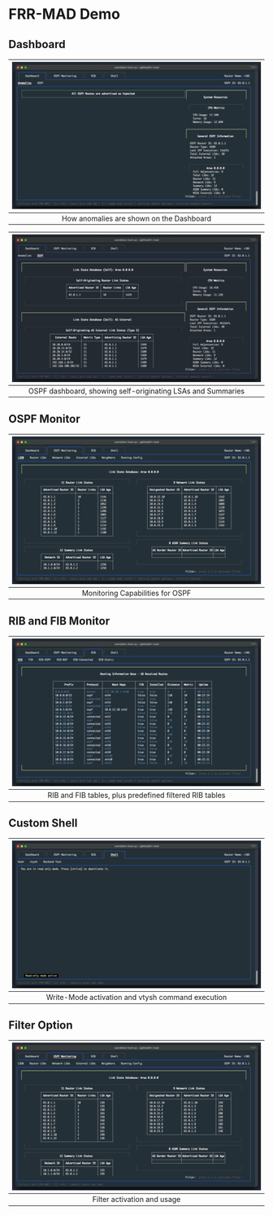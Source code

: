 # FRR-MAD Demo

## Dashboard

|    ![How the feature works](assets/demo/demo_dashboardAnomaly.gif)    |
|:----------------------------------------:|
| How anomalies are shown on the Dashboard |

|   ![How the feature works](assets/demo/demo_dashboardOspf.png)   |
|:-----------------------------------------------------------:|
| OSPF dashboard, showing self-originating LSAs and Summaries |

## OSPF Monitor

| ![How the feature works](assets/demo/demo_ospfMonitor.gif) |
|:-----------------------------------------------------:|
|           Monitoring Capabilities for OSPF            |

## RIB and FIB Monitor

| ![How the feature works](assets/demo/ribFibMonitor.gif) |
|:-------------------------------------------------------:|
|   RIB and FIB tables, plus predefined filtered RIB tables    |

## Custom Shell

|          ![How the feature works](assets/demo/customShell.gif)          |
|:---------------------------------------------------------:|
| Write-Mode activation and vtysh command execution |

## Filter Option

| ![How the feature works](assets/demo/filterOption.gif) |
|:---------------------------------------:|
|       Filter activation and usage       |



